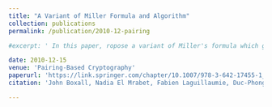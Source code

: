 ```yaml
---
title: "A Variant of Miller Formula and Algorithm"
collection: publications
permalink: /publication/2010-12-pairing

#excerpt: ' In this paper, ropose a variant of Miller's formula which gives rise to a generically faster algorithm for any pairing friendly curve.'

date: 2010-12-15
venue: 'Pairing-Based Cryptography'
paperurl: 'https://link.springer.com/chapter/10.1007/978-3-642-17455-1_26'
citation: 'John Boxall, Nadia El Mrabet, Fabien Laguillaumie, Duc-Phong Le. (2010). &quot;A variant of Miller's formula and algorithm.&quot; <i>Pairing 2010</i>.'

---
```

<!---
Miller's algorithm is at the heart of all pairing-based cryptosystems since it is used in the computation of pairing such as that of Weil or Tate and their variants. Most of the optimizations of this algorithm involve elliptic curves of particular forms, or curves with even embedding degree, or having an equation of a special form. Other improvements involve a reduction of the number of iterations.

In this article, we propose a variant of Miller's formula which gives rise to a generically faster algorithm for any pairing friendly curve. Concretely, it provides an improvement in cases little studied until now, in particular when denominator elimination is not available. It allows for instance the use of elliptic curve with embedding degree not of the form $2^i3^j$, and is suitable for the computation of optimal pairings. We also present a version with denominator elimination for even embedding degree. In our implementations, our variant saves between $10\%$ and $40\%$ in running time in comparison with the usual version of Miller's algorithm without any optimization.

[Download paper here](https://hal.science/hal-01083368/document)

**Recommended citation**: John Boxall, Nadia El Mrabet, Fabien Laguillaumie, Duc-Phong Le. (2010). *A variant of Miller's formula and algorithm*. <i>Pairing-Based Cryptography 2010</i>.
-->